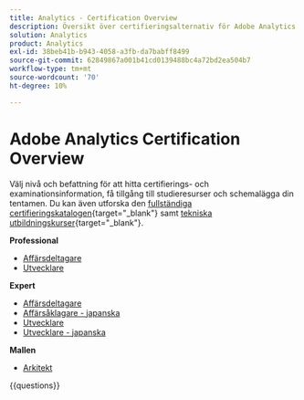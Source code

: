```yaml
---
title: Analytics - Certification Overview
description: Översikt över certifieringsalternativ för Adobe Analytics
solution: Analytics
product: Analytics
exl-id: 38beb41b-b943-4058-a3fb-da7babff8499
source-git-commit: 62849867a001b41cd0139488bc4a72bd2ea504b7
workflow-type: tm+mt
source-wordcount: '70'
ht-degree: 10%

---
```


# Adobe Analytics Certification Overview

Välj nivå och befattning för att hitta certifierings- och examinationsinformation, få tillgång till studieresurser och schemalägga din tentamen. Du kan även utforska den [fullständiga certifieringskatalogen](https://certification.adobe.com/certifications){target="_blank"} samt [tekniska utbildningskurser](https://certification.adobe.com/courses/?/courses){target="_blank"}.

**Professional**

* [Affärsdeltagare](https://certification.adobe.com/certification/analytics-business-practitioner-professional) <!--AD0-E212-->
* [Utvecklare](https://certification.adobe.com/certification/adobe-analytics-developer-professional) <!--AD0-E213-->

**Expert**

* [Affärsdeltagare](https://certification.adobe.com/certification/analytics-business-practitioner-expert) <!--AD0-E208-->
* [Affärsåklagare - japanska](https://certification.adobe.com/certification/analytics-business-practitioner-expert)<!--AD0-E208-J-->
* [Utvecklare](https://certification.adobe.com/certification/developer-expert) <!--AD0-E209-->
* [Utvecklare - japanska](https://certification.adobe.com/certification/developer-expert) <!--AD0-E209-J-->

**Mallen**

* [Arkitekt](https://certification.adobe.com/certification/architect-master) <!--AD0-E207-->

{{questions}}

